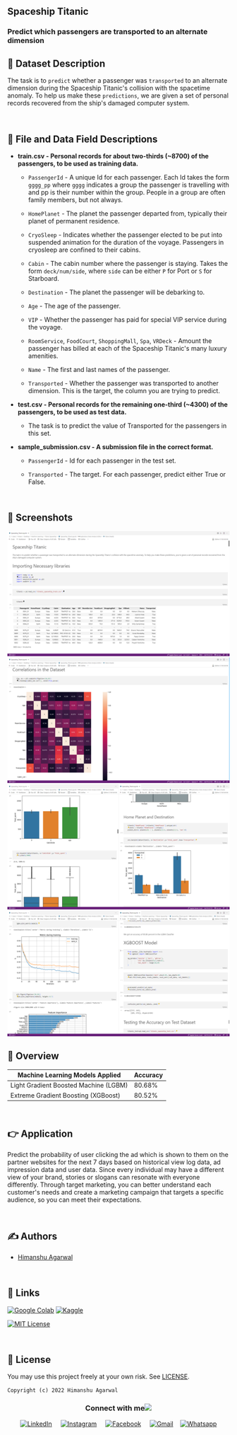## Spaceship Titanic
### Predict which passengers are transported to an alternate dimension



## 📌 Dataset Description
The task is to `predict` whether a passenger was `transported` to an alternate dimension during the Spaceship Titanic's collision with the spacetime anomaly. To help us make these `predictions`, we are given a set of personal records recovered from the ship's damaged computer system.

<br>

## 📌 File and Data Field Descriptions

- **train.csv - Personal records for about two-thirds (~8700) of the passengers, to be used as training data.**

  - `PassengerId` - A unique Id for each passenger. Each Id takes the form `gggg_pp` where `gggg` indicates a group the passenger is travelling with and pp is their number within the group. People in a group are often family members, but not always.
  
  - `HomePlanet` - The planet the passenger departed from, typically their planet of permanent residence.
  
  - `CryoSleep` - Indicates whether the passenger elected to be put into suspended animation for the duration of the voyage. Passengers in cryosleep are confined to their cabins.
  
  - `Cabin` - The cabin number where the passenger is staying. Takes the form `deck/num/side`, where `side` can be either `P` for Port or `S` for Starboard.
  
  - `Destination` - The planet the passenger will be debarking to.
  
  - `Age` - The age of the passenger.
  
  - `VIP` - Whether the passenger has paid for special VIP service during the voyage.
  
  - `RoomService`, `FoodCourt`, `ShoppingMall`, `Spa`, `VRDeck` - Amount the passenger has billed at each of the Spaceship Titanic's many luxury amenities.
 
  - `Name` - The first and last names of the passenger.
  
  - `Transported` - Whether the passenger was transported to another dimension. This is the target, the column you are trying to predict.
  
- **test.csv - Personal records for the remaining one-third (~4300) of the passengers, to be used as test data.**
  - The task is to predict the value of Transported for the passengers in this set.
  
- **sample_submission.csv - A submission file in the correct format.**
  
  - `PassengerId` - Id for each passenger in the test set.
  
  - `Transported` - The target. For each passenger, predict either True or False.

<br>

## 👀 Screenshots

<img src = "/assets/1.png">
<img src = "/assets/2.png">
<img src = "/assets/3.png">
<img src = "/assets/4.png">
<br>

## 📓 Overview

| Machine Learning Models Applied            | Accuracy |
| ----------------- | ------------------------------------------------------------------ |
| Light Gradient Boosted Machine (LGBM) | 80.68% |
| Extreme Gradient Boosting (XGBoost) | 80.52% |



<br>

## 👉 Application

Predict the probability of user clicking the ad which is shown to them on the partner websites
for the next 7 days based on historical view log data, ad impression data and user data. Since
every individual may have a different view of your brand, stories or slogans can resonate with
everyone differently. Through target marketing, you can better understand each customer's
needs and create a marketing campaign that targets a specific audience, so you can meet their
expectations.

<br>

## ✍️ Authors

- [Himanshu Agarwal](https://github.com/himanshu-03)

<br>

## 🔗 Links


<a href='https://colab.research.google.com/drive/13Iuik9gy9bEb8XbxViz-E3XCYvtaQtey?usp=sharing' target="_blank"><img alt='Google Colab' src='https://img.shields.io/badge/Google_Colab-100000?style=for-the-badge&logo=Google Colab&logoColor=FFA200&labelColor=000000&color=FFFFFF'/></a>
<a href='https://www.kaggle.com/code/hiimanshuagarwal/spaceship-titanic/notebook' target="_blank"><img alt='Kaggle' src='https://img.shields.io/badge/KAGGLE-100000?style=for-the-badge&logo=Kaggle&logoColor=20beff&labelColor=black&color=FFFFFF'/></a>

[![MIT License](https://img.shields.io/badge/License-MIT-green.svg)](https://choosealicense.com/licenses/mit/)


<br>

## 🪪 License


You may use this project freely at your own risk. See [LICENSE](https://choosealicense.com/licenses/mit/).

    Copyright (c) 2022 Himanshu Agarwal


<div align="center">
<h3> Connect with me<a href="https://gifyu.com/image/Zy2f"><img src="https://github.com/milaan9/milaan9/blob/main/Handshake.gif" width="50px"></a>
</h3> 
<p align="center">
    <a href="https://www.linkedin.com/in/agarwal-himanshu" target="_blank"><img alt="LinkedIn" width="25px" src="https://cdn-icons-png.flaticon.com/512/3536/3536505.png"></a> &nbsp&nbsp&nbsp
    <a href="https://www.instagram.com/_._hiimanshu_._" target="_blank"><img alt="Instagram" width="25px" src="https://cdn-icons-png.flaticon.com/512/1384/1384063.png"></a> &nbsp&nbsp&nbsp
    <a href="https://www.facebook.com/profile.php?id=100006757421091" target="_blank"><img alt="Facebook" width="25px" src="https://upload.wikimedia.org/wikipedia/commons/5/51/Facebook_f_logo_%282019%29.svg"></a> &nbsp&nbsp&nbsp
    <a href="mailto:himanshuaaagarwal2002@gmail.com" target="_blank"><img alt="Gmail" width="25px" src="https://github.com/TheDudeThatCode/TheDudeThatCode/blob/master/Assets/Gmail.svg"></a>&nbsp&nbsp&nbsp
    <a href="https://api.whatsapp.com/send/?phone=%2B919967432086&text&type=phone_number&app_absent=0" target="_blank"><img alt="Whatsapp" width="25px" src="https://cdn-icons-png.flaticon.com/512/5968/5968841.png"></a>
    
</p> 
